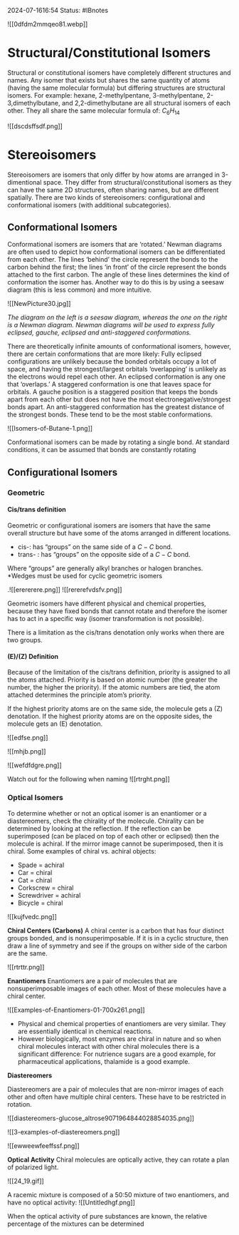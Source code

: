 2024-07-1616:54
Status: #IBnotes 

![[0dfdm2mmqeo81.webp]]
# Structural/Constitutional Isomers
Structural or constitutional isomers have completely different structures and names. Any isomer that exists but shares the same quantity of atoms (having the same molecular formula) but differing structures are structural isomers. For example: hexane, 2-methylpentane, 3-methylpentane, 2-3,dimethylbutane, and 2,2-dimethylbutane are all structural isomers of each other. They all share the same molecular formula of: $C_6H_{14}$

![[dscdsffsdf.png]]
# Stereoisomers
Stereoisomers are isomers that only differ by how atoms are arranged in 3-dimentional space. They differ from structural/constitutional isomers as they can have the same 2D structures, often sharing names, but are different spatially. There are two kinds of stereoisomers: configurational and conformational isomers (with additional subcategories).
## Conformational Isomers
Conformational isomers are isomers that are ‘rotated.’ Newman diagrams are often used to depict how conformational isomers can be differentiated from each other. The lines ‘behind’ the circle represent the bonds to the carbon behind the first; the lines ‘in front’ of the circle represent the bonds attached to the first carbon. The angle of these lines determines the kind of conformation the isomer has. Another way to do this is by using a seesaw diagram (this is less common) and more intuitive.

![[NewPicture30.jpg]]

*The diagram on the left is a seesaw diagram, whereas the one on the right is a Newman diagram. Newman diagrams will be used to express fully eclipsed, gauche, eclipsed and anti-staggered conformations.* 

There are theoretically infinite amounts of conformational isomers, however, there are certain conformations that are more likely: Fully eclipsed configurations are unlikely because the bonded orbitals occupy a lot of space, and having the strongest/largest orbitals ‘overlapping’ is unlikely as the electrons would repel each other. An eclipsed conformation is any one that ‘overlaps.’ A staggered conformation is one that leaves space for orbitals. A gauche position is a staggered position that keeps the bonds apart from each other but does not have the most electronegative/strongest bonds apart. An anti-staggered conformation has the greatest distance of the strongest bonds. These tend to be the most stable conformations.

![[Isomers-of-Butane-1.png]]

Conformational isomers can be made by rotating a single bond.
At standard conditions, it can be assumed that bonds are constantly rotating
## Configurational Isomers
### Geometric
#### Cis/trans definition
Geometric or configurational isomers are isomers that have the same overall structure but have some of the atoms arranged in different locations.
- cis-: has “groups” on the same side of a $C-C$ bond.
- trans- : has “groups” on the opposite side of a $C-C$ bond.

Where “groups” are generally alkyl branches or halogen branches.
*Wedges must be used for cyclic geometric isomers

.![[erererere.png]]
![[rererefvdsfv.png]]

Geometric isomers have different physical and chemical properties, because they have fixed bonds that cannot rotate and therefore the isomer has to act in a specific way (isomer transformation is not possible).

There is a limitation as the cis/trans denotation only works when there are two groups.

#### (E)/(Z) Definition
Because of the limitation of the cis/trans definition, priority is assigned to all the atoms attached. Priority is based on atomic number (the greater the number, the higher the priority). If the atomic numbers are tied, the atom attached determines the principle atom’s priority.

If the highest priority atoms are on the same side, the molecule gets a (Z) denotation.
If the highest priority atoms are on the opposite sides, the molecule gets an (E) denotation.

![[edfse.png]]

![[mhjb.png]]

![[wefdfdgre.png]]

Watch out for the following when naming
![[rtrght.png]]
### Optical Isomers
To determine whether or not an optical isomer is an enantiomer or a diastereomers, check the chirality of the molecule. Chirality can be determined by looking at the reflection. If the reflection can be superimposed (can be placed on top of each other or eclipsed) then the molecule is achiral. If the mirror image cannot be superimposed, then it is chiral.
Some examples of chiral vs. achiral objects:
- Spade = achiral
- Car = chiral
- Cat = chiral
- Corkscrew = chiral
- Screwdriver = achiral
- Bicycle = chiral

![[kujfvedc.png]]

**Chiral Centers (Carbons)**
A chiral center is a carbon that has four distinct groups bonded, and is nonsuperimposable. If it is in a cyclic structure, then draw a line of symmetry and see if the groups on wither side of the carbon are the same.

![[rtrttr.png]]

**Enantiomers**
Enantiomers are a pair of molecules that are nonsuperimposable images of each other. Most of these molecules have a chiral center.

![[Examples-of-Enantiomers-01-700x261.png]]

- Physical and chemical properties of enantiomers are very similar. They are essentially identical in chemical reactions.
- However biologically, most enzymes are chiral in nature and so when chiral molecules interact with other chiral molecules there is a significant difference: For nutrience sugars are a good example, for pharmaceutical applications, thalamide is a good example.

**Diastereomers**

Diastereomers are a pair of molecules that are non-mirror images of each other and often have multiple chiral centers. These have to be restricted in rotation.

![[diastereomers-glucose_altrose9071964844028854035.png]]

![[3-examples-of-diastereomers.png]]

![[ewweewfeeffssf.png]]

**Optical Activity**
Chiral molecules are optically active, they can rotate a plan of polarized light.

![[24_19.gif]]

A racemic mixture is composed of a 50:50 mixture of two enantiomers, and have no optical activity:
![[Untitledhgf.png]]

When the optical activity of pure substances are known, the relative percentage of the mixtures can be determined
